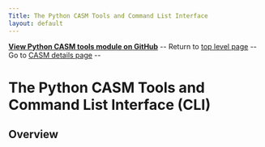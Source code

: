 ```yaml
---
Title: The Python CASM Tools and Command List Interface
layout: default
---
```


**[View Python CASM tools module on GitHub](https://github.com/materials-commons/mcapi/tree/master/python)**
-- Return to [top level page](../)
-- Go to [CASM details page](./casm_mcapi) --

The Python CASM Tools and Command List Interface (CLI)
=======================================

Overview
--------

